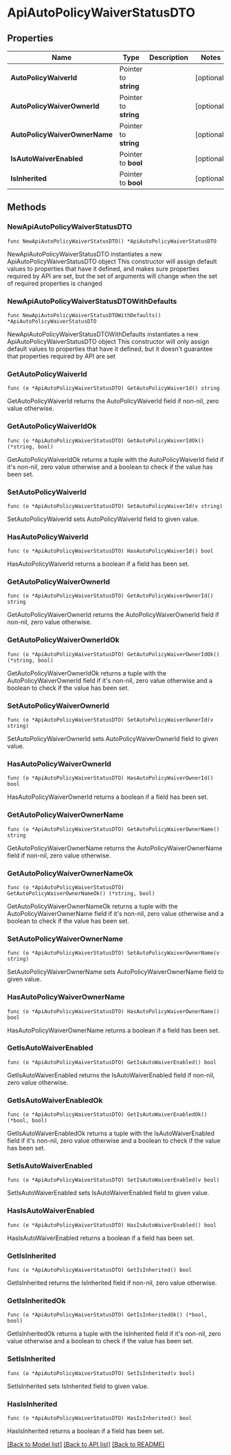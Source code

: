 # ApiAutoPolicyWaiverStatusDTO

## Properties

Name | Type | Description | Notes
------------ | ------------- | ------------- | -------------
**AutoPolicyWaiverId** | Pointer to **string** |  | [optional] 
**AutoPolicyWaiverOwnerId** | Pointer to **string** |  | [optional] 
**AutoPolicyWaiverOwnerName** | Pointer to **string** |  | [optional] 
**IsAutoWaiverEnabled** | Pointer to **bool** |  | [optional] 
**IsInherited** | Pointer to **bool** |  | [optional] 

## Methods

### NewApiAutoPolicyWaiverStatusDTO

`func NewApiAutoPolicyWaiverStatusDTO() *ApiAutoPolicyWaiverStatusDTO`

NewApiAutoPolicyWaiverStatusDTO instantiates a new ApiAutoPolicyWaiverStatusDTO object
This constructor will assign default values to properties that have it defined,
and makes sure properties required by API are set, but the set of arguments
will change when the set of required properties is changed

### NewApiAutoPolicyWaiverStatusDTOWithDefaults

`func NewApiAutoPolicyWaiverStatusDTOWithDefaults() *ApiAutoPolicyWaiverStatusDTO`

NewApiAutoPolicyWaiverStatusDTOWithDefaults instantiates a new ApiAutoPolicyWaiverStatusDTO object
This constructor will only assign default values to properties that have it defined,
but it doesn't guarantee that properties required by API are set

### GetAutoPolicyWaiverId

`func (o *ApiAutoPolicyWaiverStatusDTO) GetAutoPolicyWaiverId() string`

GetAutoPolicyWaiverId returns the AutoPolicyWaiverId field if non-nil, zero value otherwise.

### GetAutoPolicyWaiverIdOk

`func (o *ApiAutoPolicyWaiverStatusDTO) GetAutoPolicyWaiverIdOk() (*string, bool)`

GetAutoPolicyWaiverIdOk returns a tuple with the AutoPolicyWaiverId field if it's non-nil, zero value otherwise
and a boolean to check if the value has been set.

### SetAutoPolicyWaiverId

`func (o *ApiAutoPolicyWaiverStatusDTO) SetAutoPolicyWaiverId(v string)`

SetAutoPolicyWaiverId sets AutoPolicyWaiverId field to given value.

### HasAutoPolicyWaiverId

`func (o *ApiAutoPolicyWaiverStatusDTO) HasAutoPolicyWaiverId() bool`

HasAutoPolicyWaiverId returns a boolean if a field has been set.

### GetAutoPolicyWaiverOwnerId

`func (o *ApiAutoPolicyWaiverStatusDTO) GetAutoPolicyWaiverOwnerId() string`

GetAutoPolicyWaiverOwnerId returns the AutoPolicyWaiverOwnerId field if non-nil, zero value otherwise.

### GetAutoPolicyWaiverOwnerIdOk

`func (o *ApiAutoPolicyWaiverStatusDTO) GetAutoPolicyWaiverOwnerIdOk() (*string, bool)`

GetAutoPolicyWaiverOwnerIdOk returns a tuple with the AutoPolicyWaiverOwnerId field if it's non-nil, zero value otherwise
and a boolean to check if the value has been set.

### SetAutoPolicyWaiverOwnerId

`func (o *ApiAutoPolicyWaiverStatusDTO) SetAutoPolicyWaiverOwnerId(v string)`

SetAutoPolicyWaiverOwnerId sets AutoPolicyWaiverOwnerId field to given value.

### HasAutoPolicyWaiverOwnerId

`func (o *ApiAutoPolicyWaiverStatusDTO) HasAutoPolicyWaiverOwnerId() bool`

HasAutoPolicyWaiverOwnerId returns a boolean if a field has been set.

### GetAutoPolicyWaiverOwnerName

`func (o *ApiAutoPolicyWaiverStatusDTO) GetAutoPolicyWaiverOwnerName() string`

GetAutoPolicyWaiverOwnerName returns the AutoPolicyWaiverOwnerName field if non-nil, zero value otherwise.

### GetAutoPolicyWaiverOwnerNameOk

`func (o *ApiAutoPolicyWaiverStatusDTO) GetAutoPolicyWaiverOwnerNameOk() (*string, bool)`

GetAutoPolicyWaiverOwnerNameOk returns a tuple with the AutoPolicyWaiverOwnerName field if it's non-nil, zero value otherwise
and a boolean to check if the value has been set.

### SetAutoPolicyWaiverOwnerName

`func (o *ApiAutoPolicyWaiverStatusDTO) SetAutoPolicyWaiverOwnerName(v string)`

SetAutoPolicyWaiverOwnerName sets AutoPolicyWaiverOwnerName field to given value.

### HasAutoPolicyWaiverOwnerName

`func (o *ApiAutoPolicyWaiverStatusDTO) HasAutoPolicyWaiverOwnerName() bool`

HasAutoPolicyWaiverOwnerName returns a boolean if a field has been set.

### GetIsAutoWaiverEnabled

`func (o *ApiAutoPolicyWaiverStatusDTO) GetIsAutoWaiverEnabled() bool`

GetIsAutoWaiverEnabled returns the IsAutoWaiverEnabled field if non-nil, zero value otherwise.

### GetIsAutoWaiverEnabledOk

`func (o *ApiAutoPolicyWaiverStatusDTO) GetIsAutoWaiverEnabledOk() (*bool, bool)`

GetIsAutoWaiverEnabledOk returns a tuple with the IsAutoWaiverEnabled field if it's non-nil, zero value otherwise
and a boolean to check if the value has been set.

### SetIsAutoWaiverEnabled

`func (o *ApiAutoPolicyWaiverStatusDTO) SetIsAutoWaiverEnabled(v bool)`

SetIsAutoWaiverEnabled sets IsAutoWaiverEnabled field to given value.

### HasIsAutoWaiverEnabled

`func (o *ApiAutoPolicyWaiverStatusDTO) HasIsAutoWaiverEnabled() bool`

HasIsAutoWaiverEnabled returns a boolean if a field has been set.

### GetIsInherited

`func (o *ApiAutoPolicyWaiverStatusDTO) GetIsInherited() bool`

GetIsInherited returns the IsInherited field if non-nil, zero value otherwise.

### GetIsInheritedOk

`func (o *ApiAutoPolicyWaiverStatusDTO) GetIsInheritedOk() (*bool, bool)`

GetIsInheritedOk returns a tuple with the IsInherited field if it's non-nil, zero value otherwise
and a boolean to check if the value has been set.

### SetIsInherited

`func (o *ApiAutoPolicyWaiverStatusDTO) SetIsInherited(v bool)`

SetIsInherited sets IsInherited field to given value.

### HasIsInherited

`func (o *ApiAutoPolicyWaiverStatusDTO) HasIsInherited() bool`

HasIsInherited returns a boolean if a field has been set.


[[Back to Model list]](../README.md#documentation-for-models) [[Back to API list]](../README.md#documentation-for-api-endpoints) [[Back to README]](../README.md)


